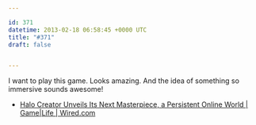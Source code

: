 ```yaml
---

id: 371
datetime: 2013-02-18 06:58:45 +0000 UTC
title: "#371"
draft: false


---
```


I want to play this game. Looks amazing. And the idea of something so immersive sounds awesome! 

 
 * [Halo Creator Unveils Its Next Masterpiece, a Persistent Online World | Game|Life | Wired.com](http://www.wired.com/gamelife/2013/02/bungie-destiny/)


